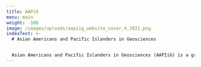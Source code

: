 ```yaml
---
title: AAPiG
menu: main
weight: -100
image: /images/uploads/aapiig_website_cover_4_2021.png
indexText: >-
  # Asian Americans and Pacific Islanders in Geosciences


  Asian Americans and Pacific Islanders in Geosciences (AAPIiG) is a grassroots, member-driven organization committed to building a community that supports AAPIs within geosciences.
---
```

